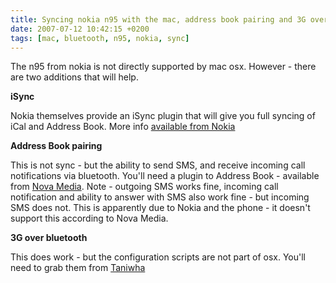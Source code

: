 ```yaml
---
title: Syncing nokia n95 with the mac, address book pairing and 3G over bluetooth
date: 2007-07-12 10:42:15 +0200
tags: [mac, bluetooth, n95, nokia, sync]
---
```


The n95 from nokia is not directly supported by mac osx. However - there are two additions that will help.

**iSync**

Nokia themselves provide an iSync plugin that will give you full syncing of iCal and Address Book. More info [available from Nokia](http://europe.nokia.com/A4299040)

**Address Book pairing**

This is not sync - but the ability to send SMS, and receive incoming call notifications via bluetooth. You'll need a plugin to Address Book - available from [Nova Media](http://www.novamedia.de/e_pages/e_produkte_mac_ab_plugin.html). Note - outgoing SMS works fine, incoming call notification and ability to answer with SMS also work fine - but incoming SMS does not. This is apparently due to Nokia and the phone - it doesn't support this according to Nova Media.

**3G over bluetooth**

This does work - but the configuration scripts are not part of osx. You'll need to grab them from [Taniwha](http://www.taniwha.org.uk/)
